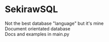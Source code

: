 # SekirawSQL

Not the best database "language" but it's mine  
Document orientated database  
Docs and examples in main.py
